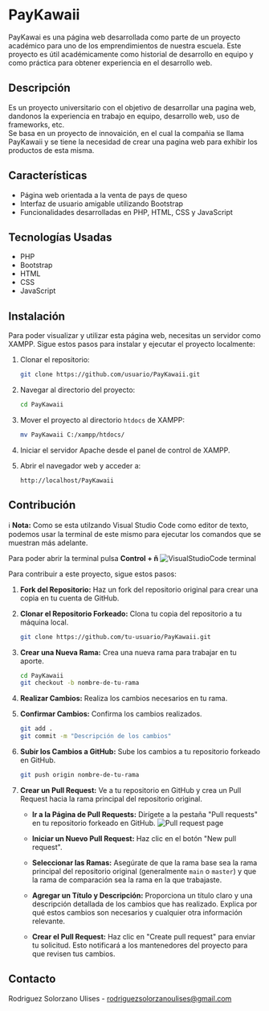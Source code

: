 # PayKawaii

PayKawai es una página web desarrollada como parte de un proyecto académico para uno de los emprendimientos de nuestra escuela. Este proyecto es útil académicamente como historial de desarrollo en equipo y como práctica para obtener experiencia en el desarrollo web.

## Descripción

Es un  proyecto universitario con el objetivo de desarrollar una pagina web, dandonos la experiencia en trabajo en equipo, desarrollo web, uso de frameworks, etc. <br>
Se basa en un proyecto de innovaición, en el cual la compañia se llama PayKawaii y se tiene la necesidad de crear una pagina web para exhibir los productos de esta misma.

## Características

- Página web orientada a la venta de pays de queso
- Interfaz de usuario amigable utilizando Bootstrap
- Funcionalidades desarrolladas en PHP, HTML, CSS y JavaScript

## Tecnologías Usadas

- PHP
- Bootstrap
- HTML
- CSS
- JavaScript

## Instalación
 
Para poder visualizar y utilizar esta página web, necesitas un servidor como XAMPP. Sigue estos pasos para instalar y ejecutar el proyecto localmente:

1. Clonar el repositorio:
   
    ```bash
    git clone https://github.com/usuario/PayKawaii.git
    ```

2. Navegar al directorio del proyecto:

    ```bash
    cd PayKawaii
    ```

3. Mover el proyecto al directorio `htdocs` de XAMPP:

    ```bash
    mv PayKawaii C:/xampp/htdocs/
    ```

4. Iniciar el servidor Apache desde el panel de control de XAMPP.

5. Abrir el navegador web y acceder a:

    ```
    http://localhost/PayKawaii
    ```

## Contribución
:information_source: **Nota:** Como se esta utilzando Visual Studio Code como editor de texto, podemos usar la terminal de este mismo para ejecutar los comandos que se muestran más adelante. <br>

 Para poder abrir la terminal pulsa <strong>Control + ñ</strong>
 ![VisualStudioCode terminal](https://github.com/UlisesRS1/PayKawaii/assets/119071486/7f7b1855-eaf1-4e85-96ba-6b249cd5aef0)

Para contribuir a este proyecto, sigue estos pasos:


1. **Fork del Repositorio:**
   Haz un fork del repositorio original para crear una copia en tu cuenta de GitHub.

2. **Clonar el Repositorio Forkeado:**
   Clona tu copia del repositorio a tu máquina local.

    ```bash
    git clone https://github.com/tu-usuario/PayKawaii.git
    ```

3. **Crear una Nueva Rama:**
   Crea una nueva rama para trabajar en tu aporte.

    ```bash
    cd PayKawaii
    git checkout -b nombre-de-tu-rama
    ```

4. **Realizar Cambios:**
   Realiza los cambios necesarios en tu rama.

5. **Confirmar Cambios:**
   Confirma los cambios realizados.

    ```bash
    git add .
    git commit -m "Descripción de los cambios"
    ```

6. **Subir los Cambios a GitHub:**
   Sube los cambios a tu repositorio forkeado en GitHub.

    ```bash
    git push origin nombre-de-tu-rama
    ```

7. **Crear un Pull Request:**
   Ve a tu repositorio en GitHub y crea un Pull Request hacia la rama principal del repositorio original.

    - **Ir a la Página de Pull Requests:**
      Dirígete a la pestaña "Pull requests" en tu repositorio forkeado en GitHub.
      ![Pull request page](https://github.com/UlisesRS1/PayKawaii/assets/119071486/cc728d34-3b05-4184-9f79-37038c0fbae1)
    
    - **Iniciar un Nuevo Pull Request:**
      Haz clic en el botón "New pull request".
    
    - **Seleccionar las Ramas:**
      Asegúrate de que la rama base sea la rama principal del repositorio original (generalmente `main` o `master`) y que la rama de comparación sea la rama en la que trabajaste.
    
    - **Agregar un Título y Descripción:**
      Proporciona un título claro y una descripción detallada de los cambios que has realizado. Explica por qué estos cambios son necesarios y cualquier otra información relevante.
    
    - **Crear el Pull Request:**
      Haz clic en "Create pull request" para enviar tu solicitud. Esto notificará a los mantenedores del proyecto para que revisen tus cambios.

## Contacto
 
Rodriguez Solorzano Ulises - [rodriguezsolorzanoulises@gmail.com](mailto:rodriguezsolorzanoulises@gmail.com)
